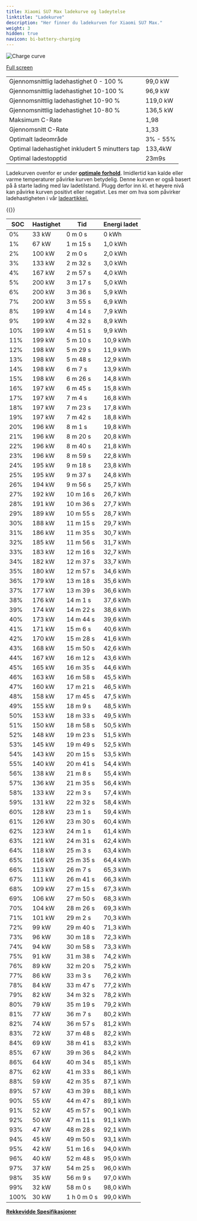 ```yaml
---
title: Xiaomi SU7 Max ladekurve og ladeytelse
linktitle: "Ladekurve"
description: "Her finner du ladekurven for Xiaomi SU7 Max."
weight: 3
hidden: true
navicon: bi-battery-charging
---
```

<!-- markdownlint-disable MD033 -->
<img src="/images/models/xiaomi/su7/su7_max/chargingcurve.svg" alt="Charge curve" class="img-fluid">

[Full screen](/images/models/xiaomi/su7/su7_max/chargingcurve.svg)


<table class="table table-striped border">
<tbody>
<tr>
<td>Gjennomsnittlig ladehastighet 0 - 100 %</td><td>99,0 kW</td>
</tr>
<tr>
<td>Gjennomsnittlig ladehastighet 10-100 %</td><td>96,9 kW</td>
</tr>
<tr>
<td>Gjennomsnittlig ladehastighet 10-90 %</td><td>119,0 kW</td>
</tr>
<tr>
<td>Gjennomsnittlig ladehastighet 10-80 %</td><td>136,5 kW</td>
</tr>
<tr>
<td>Maksimum C-Rate</td><td>1,98</td>
</tr>
<tr>
<td>Gjennomsnitt C-Rate</td><td>1,33</td>
</tr>
<tr>
<td>Optimalt ladeområde</td><td>3% - 55%</td>
</tr>
<tr>
<td>Optimal ladehastighet inkludert 5 minutters tap</td><td>133,4kW</td>
</tr>
<tr>
<td>Optimal ladestopptid</td><td>23m9s</td>
</tr>
</tbody>
</table>


Ladekurven ovenfor er under **[optimale forhold](../../../../../technology/battery/charging/#temperatur)**. Imidlertid kan kalde eller varme temperaturer påvirke kurven betydelig. Denne kurven er også basert på å starte lading med lav ladetilstand. Plugg derfor inn kl. et høyere nivå kan påvirke kurven positivt eller negativt. Les mer om hva som påvirker ladehastigheten i vår [ladeartikkel.](../../../../../technology/battery/charging/)


{{<evkxdisplayaddarticle />}}
<table class="table table-striped border">
<thead>
<tr><th>SOC</th><th>Hastighet</th><th>Tid</th><th>Energi ladet</th></tr>
</thead>
<tbody>
<tr>
<td>0%</td><td>33 kW</td><td> 0 m 0 s </td><td>0 kWh </td>
</tr>
<tr>
<td>1%</td><td>67 kW</td><td> 1 m 15 s </td><td>1,0 kWh </td>
</tr>
<tr>
<td>2%</td><td>100 kW</td><td> 2 m 0 s </td><td>2,0 kWh </td>
</tr>
<tr>
<td>3%</td><td>133 kW</td><td> 2 m 32 s </td><td>3,0 kWh </td>
</tr>
<tr>
<td>4%</td><td>167 kW</td><td> 2 m 57 s </td><td>4,0 kWh </td>
</tr>
<tr>
<td>5%</td><td>200 kW</td><td> 3 m 17 s </td><td>5,0 kWh </td>
</tr>
<tr>
<td>6%</td><td>200 kW</td><td> 3 m 36 s </td><td>5,9 kWh </td>
</tr>
<tr>
<td>7%</td><td>200 kW</td><td> 3 m 55 s </td><td>6,9 kWh </td>
</tr>
<tr>
<td>8%</td><td>199 kW</td><td> 4 m 14 s </td><td>7,9 kWh </td>
</tr>
<tr>
<td>9%</td><td>199 kW</td><td> 4 m 32 s </td><td>8,9 kWh </td>
</tr>
<tr>
<td>10%</td><td>199 kW</td><td> 4 m 51 s </td><td>9,9 kWh </td>
</tr>
<tr>
<td>11%</td><td>199 kW</td><td> 5 m 10 s </td><td>10,9 kWh </td>
</tr>
<tr>
<td>12%</td><td>198 kW</td><td> 5 m 29 s </td><td>11,9 kWh </td>
</tr>
<tr>
<td>13%</td><td>198 kW</td><td> 5 m 48 s </td><td>12,9 kWh </td>
</tr>
<tr>
<td>14%</td><td>198 kW</td><td> 6 m 7 s </td><td>13,9 kWh </td>
</tr>
<tr>
<td>15%</td><td>198 kW</td><td> 6 m 26 s </td><td>14,8 kWh </td>
</tr>
<tr>
<td>16%</td><td>197 kW</td><td> 6 m 45 s </td><td>15,8 kWh </td>
</tr>
<tr>
<td>17%</td><td>197 kW</td><td> 7 m 4 s </td><td>16,8 kWh </td>
</tr>
<tr>
<td>18%</td><td>197 kW</td><td> 7 m 23 s </td><td>17,8 kWh </td>
</tr>
<tr>
<td>19%</td><td>197 kW</td><td> 7 m 42 s </td><td>18,8 kWh </td>
</tr>
<tr>
<td>20%</td><td>196 kW</td><td> 8 m 1 s </td><td>19,8 kWh </td>
</tr>
<tr>
<td>21%</td><td>196 kW</td><td> 8 m 20 s </td><td>20,8 kWh </td>
</tr>
<tr>
<td>22%</td><td>196 kW</td><td> 8 m 40 s </td><td>21,8 kWh </td>
</tr>
<tr>
<td>23%</td><td>196 kW</td><td> 8 m 59 s </td><td>22,8 kWh </td>
</tr>
<tr>
<td>24%</td><td>195 kW</td><td> 9 m 18 s </td><td>23,8 kWh </td>
</tr>
<tr>
<td>25%</td><td>195 kW</td><td> 9 m 37 s </td><td>24,8 kWh </td>
</tr>
<tr>
<td>26%</td><td>194 kW</td><td> 9 m 56 s </td><td>25,7 kWh </td>
</tr>
<tr>
<td>27%</td><td>192 kW</td><td> 10 m 16 s </td><td>26,7 kWh </td>
</tr>
<tr>
<td>28%</td><td>191 kW</td><td> 10 m 36 s </td><td>27,7 kWh </td>
</tr>
<tr>
<td>29%</td><td>189 kW</td><td> 10 m 55 s </td><td>28,7 kWh </td>
</tr>
<tr>
<td>30%</td><td>188 kW</td><td> 11 m 15 s </td><td>29,7 kWh </td>
</tr>
<tr>
<td>31%</td><td>186 kW</td><td> 11 m 35 s </td><td>30,7 kWh </td>
</tr>
<tr>
<td>32%</td><td>185 kW</td><td> 11 m 56 s </td><td>31,7 kWh </td>
</tr>
<tr>
<td>33%</td><td>183 kW</td><td> 12 m 16 s </td><td>32,7 kWh </td>
</tr>
<tr>
<td>34%</td><td>182 kW</td><td> 12 m 37 s </td><td>33,7 kWh </td>
</tr>
<tr>
<td>35%</td><td>180 kW</td><td> 12 m 57 s </td><td>34,6 kWh </td>
</tr>
<tr>
<td>36%</td><td>179 kW</td><td> 13 m 18 s </td><td>35,6 kWh </td>
</tr>
<tr>
<td>37%</td><td>177 kW</td><td> 13 m 39 s </td><td>36,6 kWh </td>
</tr>
<tr>
<td>38%</td><td>176 kW</td><td> 14 m 1 s </td><td>37,6 kWh </td>
</tr>
<tr>
<td>39%</td><td>174 kW</td><td> 14 m 22 s </td><td>38,6 kWh </td>
</tr>
<tr>
<td>40%</td><td>173 kW</td><td> 14 m 44 s </td><td>39,6 kWh </td>
</tr>
<tr>
<td>41%</td><td>171 kW</td><td> 15 m 6 s </td><td>40,6 kWh </td>
</tr>
<tr>
<td>42%</td><td>170 kW</td><td> 15 m 28 s </td><td>41,6 kWh </td>
</tr>
<tr>
<td>43%</td><td>168 kW</td><td> 15 m 50 s </td><td>42,6 kWh </td>
</tr>
<tr>
<td>44%</td><td>167 kW</td><td> 16 m 12 s </td><td>43,6 kWh </td>
</tr>
<tr>
<td>45%</td><td>165 kW</td><td> 16 m 35 s </td><td>44,6 kWh </td>
</tr>
<tr>
<td>46%</td><td>163 kW</td><td> 16 m 58 s </td><td>45,5 kWh </td>
</tr>
<tr>
<td>47%</td><td>160 kW</td><td> 17 m 21 s </td><td>46,5 kWh </td>
</tr>
<tr>
<td>48%</td><td>158 kW</td><td> 17 m 45 s </td><td>47,5 kWh </td>
</tr>
<tr>
<td>49%</td><td>155 kW</td><td> 18 m 9 s </td><td>48,5 kWh </td>
</tr>
<tr>
<td>50%</td><td>153 kW</td><td> 18 m 33 s </td><td>49,5 kWh </td>
</tr>
<tr>
<td>51%</td><td>150 kW</td><td> 18 m 58 s </td><td>50,5 kWh </td>
</tr>
<tr>
<td>52%</td><td>148 kW</td><td> 19 m 23 s </td><td>51,5 kWh </td>
</tr>
<tr>
<td>53%</td><td>145 kW</td><td> 19 m 49 s </td><td>52,5 kWh </td>
</tr>
<tr>
<td>54%</td><td>143 kW</td><td> 20 m 15 s </td><td>53,5 kWh </td>
</tr>
<tr>
<td>55%</td><td>140 kW</td><td> 20 m 41 s </td><td>54,4 kWh </td>
</tr>
<tr>
<td>56%</td><td>138 kW</td><td> 21 m 8 s </td><td>55,4 kWh </td>
</tr>
<tr>
<td>57%</td><td>136 kW</td><td> 21 m 35 s </td><td>56,4 kWh </td>
</tr>
<tr>
<td>58%</td><td>133 kW</td><td> 22 m 3 s </td><td>57,4 kWh </td>
</tr>
<tr>
<td>59%</td><td>131 kW</td><td> 22 m 32 s </td><td>58,4 kWh </td>
</tr>
<tr>
<td>60%</td><td>128 kW</td><td> 23 m 1 s </td><td>59,4 kWh </td>
</tr>
<tr>
<td>61%</td><td>126 kW</td><td> 23 m 30 s </td><td>60,4 kWh </td>
</tr>
<tr>
<td>62%</td><td>123 kW</td><td> 24 m 1 s </td><td>61,4 kWh </td>
</tr>
<tr>
<td>63%</td><td>121 kW</td><td> 24 m 31 s </td><td>62,4 kWh </td>
</tr>
<tr>
<td>64%</td><td>118 kW</td><td> 25 m 3 s </td><td>63,4 kWh </td>
</tr>
<tr>
<td>65%</td><td>116 kW</td><td> 25 m 35 s </td><td>64,4 kWh </td>
</tr>
<tr>
<td>66%</td><td>113 kW</td><td> 26 m 7 s </td><td>65,3 kWh </td>
</tr>
<tr>
<td>67%</td><td>111 kW</td><td> 26 m 41 s </td><td>66,3 kWh </td>
</tr>
<tr>
<td>68%</td><td>109 kW</td><td> 27 m 15 s </td><td>67,3 kWh </td>
</tr>
<tr>
<td>69%</td><td>106 kW</td><td> 27 m 50 s </td><td>68,3 kWh </td>
</tr>
<tr>
<td>70%</td><td>104 kW</td><td> 28 m 26 s </td><td>69,3 kWh </td>
</tr>
<tr>
<td>71%</td><td>101 kW</td><td> 29 m 2 s </td><td>70,3 kWh </td>
</tr>
<tr>
<td>72%</td><td>99 kW</td><td> 29 m 40 s </td><td>71,3 kWh </td>
</tr>
<tr>
<td>73%</td><td>96 kW</td><td> 30 m 18 s </td><td>72,3 kWh </td>
</tr>
<tr>
<td>74%</td><td>94 kW</td><td> 30 m 58 s </td><td>73,3 kWh </td>
</tr>
<tr>
<td>75%</td><td>91 kW</td><td> 31 m 38 s </td><td>74,2 kWh </td>
</tr>
<tr>
<td>76%</td><td>89 kW</td><td> 32 m 20 s </td><td>75,2 kWh </td>
</tr>
<tr>
<td>77%</td><td>86 kW</td><td> 33 m 3 s </td><td>76,2 kWh </td>
</tr>
<tr>
<td>78%</td><td>84 kW</td><td> 33 m 47 s </td><td>77,2 kWh </td>
</tr>
<tr>
<td>79%</td><td>82 kW</td><td> 34 m 32 s </td><td>78,2 kWh </td>
</tr>
<tr>
<td>80%</td><td>79 kW</td><td> 35 m 19 s </td><td>79,2 kWh </td>
</tr>
<tr>
<td>81%</td><td>77 kW</td><td> 36 m 7 s </td><td>80,2 kWh </td>
</tr>
<tr>
<td>82%</td><td>74 kW</td><td> 36 m 57 s </td><td>81,2 kWh </td>
</tr>
<tr>
<td>83%</td><td>72 kW</td><td> 37 m 48 s </td><td>82,2 kWh </td>
</tr>
<tr>
<td>84%</td><td>69 kW</td><td> 38 m 41 s </td><td>83,2 kWh </td>
</tr>
<tr>
<td>85%</td><td>67 kW</td><td> 39 m 36 s </td><td>84,2 kWh </td>
</tr>
<tr>
<td>86%</td><td>64 kW</td><td> 40 m 34 s </td><td>85,1 kWh </td>
</tr>
<tr>
<td>87%</td><td>62 kW</td><td> 41 m 33 s </td><td>86,1 kWh </td>
</tr>
<tr>
<td>88%</td><td>59 kW</td><td> 42 m 35 s </td><td>87,1 kWh </td>
</tr>
<tr>
<td>89%</td><td>57 kW</td><td> 43 m 39 s </td><td>88,1 kWh </td>
</tr>
<tr>
<td>90%</td><td>55 kW</td><td> 44 m 47 s </td><td>89,1 kWh </td>
</tr>
<tr>
<td>91%</td><td>52 kW</td><td> 45 m 57 s </td><td>90,1 kWh </td>
</tr>
<tr>
<td>92%</td><td>50 kW</td><td> 47 m 11 s </td><td>91,1 kWh </td>
</tr>
<tr>
<td>93%</td><td>47 kW</td><td> 48 m 28 s </td><td>92,1 kWh </td>
</tr>
<tr>
<td>94%</td><td>45 kW</td><td> 49 m 50 s </td><td>93,1 kWh </td>
</tr>
<tr>
<td>95%</td><td>42 kW</td><td> 51 m 16 s </td><td>94,0 kWh </td>
</tr>
<tr>
<td>96%</td><td>40 kW</td><td> 52 m 48 s </td><td>95,0 kWh </td>
</tr>
<tr>
<td>97%</td><td>37 kW</td><td> 54 m 25 s </td><td>96,0 kWh </td>
</tr>
<tr>
<td>98%</td><td>35 kW</td><td> 56 m 9 s </td><td>97,0 kWh </td>
</tr>
<tr>
<td>99%</td><td>32 kW</td><td> 58 m 0 s </td><td>98,0 kWh </td>
</tr>
<tr>
<td>100%</td><td>30 kW</td><td>1 h 0 m 0 s </td><td>99,0 kWh </td>
</tr>
</tbody>
</table>

<div class="mt-3 mb-3">
<a href="../rangeandconsumption/" class="text-decoration-none text-black">
<strong><i class="bi-arrow-left"></i> Rekkevidde </strong>
</a>
<a href="../specifications/" class="text-decoration-none text-black float-end">
<strong>Spesifikasjoner <i class="bi-arrow-right"></i></strong>
</a>
</div>
